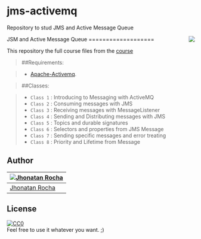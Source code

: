 # jms-activemq
Repository to stud JMS and Active Message Queue

<img src="http://image.flaticon.com/icons/png/128/213/213404.png" align="right" />
JSM and Active Message Queue
===================

This repository the full course files from the [course](https://cursos.alura.com.br/course/jms)

> ##Requirements:

> - [Apache-Activemq](http://activemq.apache.org/download.html).

> ##Classes:

> - `Class 1` : Introducing to Messaging with ActiveMQ
> - `Class 2` : Consuming messages with JMS
> - `Class 3` : Receiving messages with MessageListener
> - `Class 4` : Sending and Distributing messages with JMS
> - `Class 5` : Topics and durable signatures
> - `Class 6` : Selectors and properties from JMS Message
> - `Class 7` : Sending specific messages and error treating
> - `Class 8` : Priority and Lifetime from Message

## Author
[![Jhonatan Rocha](https://media.licdn.com/mpr/mpr/shrinknp_400_400/AAEAAQAAAAAAAAXnAAAAJDJiMGJjYTUyLWU5NzUtNDU4Yi1iYTYxLWU4OGU2MTAwMmQ5OA.jpg)](https://jhonatanrocha.github.io) |
---|
[Jhonatan Rocha](https://jhonatanrocha.github.io) |

## License

[![CC0](http://mirrors.creativecommons.org/presskit/buttons/88x31/svg/cc-zero.svg)](https://creativecommons.org/publicdomain/zero/1.0/)  
Feel free to use it whatever you want. ;)

